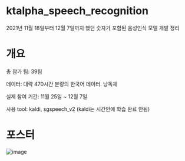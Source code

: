 # ktalpha_speech_recognition
2021년 11월 18일부터 12월 7일까지 했던 숫자가 포함된 음성인식 모델 개발 정리 




# 개요

총 참가 팀: 39팀

데이터: 대략 470시간 분량의 한국어 데이터. 낭독체

실제 참여 기간: 11월 25일 ~ 12월 7일

사용 tool: kaldi, sgspeech_v2 (kaldi는 시간안에 학습 완료 안됨)



# 포스터
![image](https://user-images.githubusercontent.com/7467605/144969143-29c28b37-6d5d-4535-8f2e-4d42d913f019.png)

